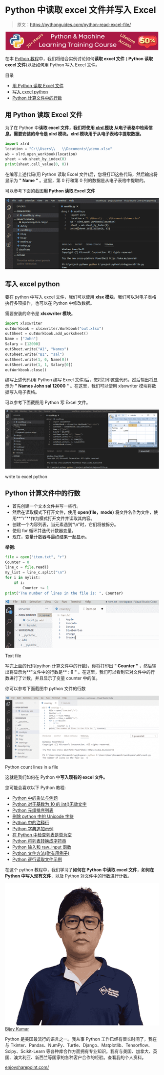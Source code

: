# Python 中读取 excel 文件并写入 Excel

> 原文：<https://pythonguides.com/python-read-excel-file/>

[![Python & Machine Learning training courses](img/49ec9c6da89a04c9f45bab643f8c765c.png)](https://sharepointsky.teachable.com/p/python-and-machine-learning-training-course)

在本 [Python 教程](https://pythonguides.com/python-download-and-installation/)中，我们将结合实例讨论如何**读取 excel 文件** ( **Python 读取 excel 文件**)以及如何用 Python 写入 Excel 文件。

目录

[](#)

*   [用 Python 读取 Excel 文件](#Read_Excel_File_in_Python "Read Excel File in Python")
*   [写入 excel python](#write_to_excel_python "write to excel python")
*   [Python 计算文件中的行数](#Python_count_lines_in_a_file "Python count lines in a file")

## 用 Python 读取 Excel 文件

为了在 Python 中**读取 excel 文件，我们将使用 **[xlrd 模块](https://xlrd.readthedocs.io/en/latest/)** 从电子表格中检索信息。需要安装的命令是 **xlrd 模块**。xlrd 模块用于从电子表格中提取数据。**

```py
import xlrd
location = "C:\\Users\\   \\Documents\\demo.xlsx"
wb = xlrd.open_workbook(location)
sheet = wb.sheet_by_index(0)
print(sheet.cell_value(0, 0))
```

在编写上述代码(用 Python 读取 Excel 文件)后，您将打印这些代码，然后输出将显示为 **" Name "** 。这里，第 0 行和第 0 列的数据是从电子表格中提取的。

可以参考下面的截图**用 Python 读取 Excel 文件**

![Read Excel File in Python](img/c587bcaeee1493f410f479ab839377a0.png "Read Excel File in Python")

## 写入 excel python

要在 python 中写入 excel 文件，我们可以使用 **xlsx 模块**，我们可以对电子表格执行多项操作，也可以在 Python 中修改数据。

需要安装的命令是 **xlsxwriter 模块**。

```py
import xlsxwriter
outWorkbook = xlsxwriter.Workbook("out.xlsx")
outSheet = outWorkbook.add_worksheet()
Name = ["John"]
Salary = [12000]
outSheet.write("A1", "Names")
outSheet.write("B1", "sal")
outSheet.write(1, 0, Name[0])
outSheet.write(1, 1, Salary[0])
outWorkbook.close()
```

编写上述代码(用 Python 编写 Excel 文件)后，您将打印这些代码，然后输出将显示为 **" Names John sal 12000 "** 。在这里，我们可以使用 xlsxwriter 模块将数据写入电子表格。

可以参考下面截图用 Python 写 Excel 文件。

![Write Excel File in Python](img/0f8ac41558ebb5478dfce10a46215f5b.png "Write Excel File in Python")

write to excel python

## Python 计算文件中的行数

*   首先创建一个文本文件并写一些行。
*   然后在读取模式下打开文件，使用 **open(file，mode)** 将文件名作为文件，使用**“r”**作为模式打开文件并读取其内容。
*   创建一个内容列表，当元素遇到“\n”时，它们将被拆分。
*   使用 for 循环并迭代计数器变量。
*   现在，变量计数器与最终结果一起显示。

**举例:**

```py
file = open("item.txt", "r")
Counter = 0
line_c = file.read()
my_list = line_c.split("\n")
for i in mylist:
    if i:
        Counter += 1
print("Tne number of lines in the file is: ", Counter)
```

![Python count lines in a file](img/a1f9c11acc1aeb4116f96b0d7f490f1f.png "Python count lines in a file 1")

Text file

写完上面的代码(python 计算文件中的行数)，你将打印出 **" Counter "** ，然后输出将显示为**"文件中的行数是** : **6 "** 。在这里，我们可以看到它对文件中的行数进行了计数，并且显示了变量 counter 中的值。

你可以参考下面截图中 python 文件的行数

![Python count lines in a file](img/3965a15cc417e35a85613527e5cf72cb.png "Python count lines in a file")

Python count lines in a file

这就是我们如何在 Python 中**写入现有的 excel 文件。**

您可能会喜欢以下 Python 教程:

*   [Python 中的乘法与例题](https://pythonguides.com/multiply-in-python/)
*   [Python 对于基数为 10 的 int()无效文字](https://pythonguides.com/python-invalid-literal-for-int-with-base-10/)
*   [Python 元组排序列表](https://pythonguides.com/python-sort-list-of-tuples/)
*   [删除 python 中的 Unicode 字符](https://pythonguides.com/remove-unicode-characters-in-python/)
*   [Python 中的注释行](https://pythonguides.com/comment-lines-in-python/)
*   [Python 字典追加示例](https://pythonguides.com/python-dictionary-append/)
*   [在 Python 中检查列表是否为空](https://pythonguides.com/check-if-a-list-is-empty-in-python/)
*   [Python 将列表转换成字符串](https://pythonguides.com/python-convert-list-to-string/)
*   [Python 输入和 raw_input 函数](https://pythonguides.com/python-input-and-raw_input-function/)
*   [Python 文件方法(附有用例子)](https://pythonguides.com/python-file-methods/)
*   [Python 逐行读取文件示例](https://pythonguides.com/python-read-a-file-line-by-line/)

在这个 python 教程中，我们学习了**如何在 Python 中读取 excel 文件**，**如何在 Python 中写入现有文件**，以及 Python 对文件中的行数进行计数。

![Bijay Kumar MVP](img/9cb1c9117bcc4bbbaba71db8d37d76ef.png "Bijay Kumar MVP")[Bijay Kumar](https://pythonguides.com/author/fewlines4biju/)

Python 是美国最流行的语言之一。我从事 Python 工作已经有很长时间了，我在与 Tkinter、Pandas、NumPy、Turtle、Django、Matplotlib、Tensorflow、Scipy、Scikit-Learn 等各种库合作方面拥有专业知识。我有与美国、加拿大、英国、澳大利亚、新西兰等国家的各种客户合作的经验。查看我的个人资料。

[enjoysharepoint.com/](https://enjoysharepoint.com/)[](https://www.facebook.com/fewlines4biju "Facebook")[](https://www.linkedin.com/in/fewlines4biju/ "Linkedin")[](https://twitter.com/fewlines4biju "Twitter")